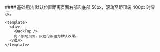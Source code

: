 <cn>
#### 基础用法
默认位置距离页面右部和底部 50px，滚动至距顶端 400px 时显示。
</cn>

```tpl
<template>
  <div>
    <BackTop />
    向下滚动页面，灰色的按钮为默认效果。
  </div>
</template>
```